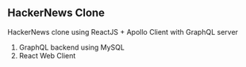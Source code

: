HackerNews Clone
-----------------

HackerNews clone using ReactJS + Apollo Client with GraphQL server

1. GraphQL backend using MySQL
2. React Web Client